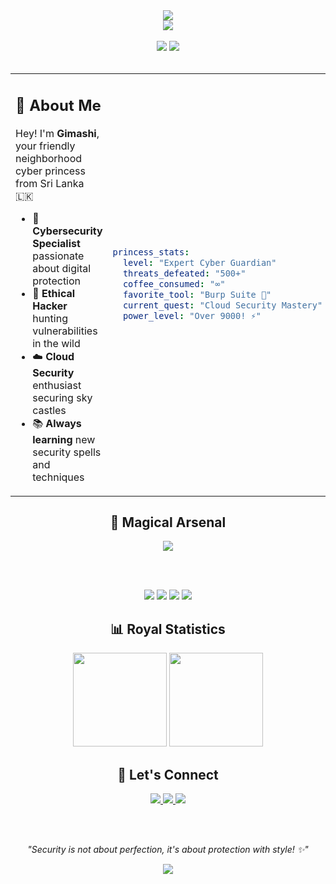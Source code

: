 <!-- Clean Princess Header -->
<div align="center">
  <img src="https://capsule-render.vercel.app/api?type=waving&color=gradient&customColorList=12&height=200&section=header&text=Gimashi%20Gimhara&fontSize=40&fontColor=fff&animation=fadeIn&fontAlignY=35&desc=👑%20Cyber%20Princess%20%7C%20Security%20Specialist%20🛡️&descAlignY=55" />
</div>

<!-- Animated Introduction -->
<div align="center">
  <img src="https://readme-typing-svg.demolab.com?font=Fira+Code&pause=1000&color=FF69B4&center=true&width=600&lines=Princess+by+day+%F0%9F%91%91+Hacker+by+night+%F0%9F%8C%99;Protecting+digital+kingdoms+%E2%9C%A8;Coffee+%E2%98%95+%7C+Code+%F0%9F%92%BB+%7C+Cybersecurity+%F0%9F%94%90" />
</div>

<br>

<!-- Stats -->
<div align="center">
  <img src="https://komarev.com/ghpvc/?username=YOUR_USERNAME&style=flat-square&color=ff69b4" />
  <img src="https://img.shields.io/github/followers/YOUR_USERNAME?style=flat-square&color=9932cc" />
</div>

<br>

<!-- About Section -->
<table>
<tr>
<td width="50%">

## 👸 About Me
Hey! I'm **Gimashi**, your friendly neighborhood cyber princess from Sri Lanka 🇱🇰

- 🔐 **Cybersecurity Specialist** passionate about digital protection
- 🎯 **Ethical Hacker** hunting vulnerabilities in the wild
- ☁️ **Cloud Security** enthusiast securing sky castles
- 📚 **Always learning** new security spells and techniques

</td>
<td width="50%">

```yaml
princess_stats:
  level: "Expert Cyber Guardian"
  threats_defeated: "500+"
  coffee_consumed: "∞"
  favorite_tool: "Burp Suite 💖"
  current_quest: "Cloud Security Mastery"
  power_level: "Over 9000! ⚡"
```

</td>
</tr>
</table>

<!-- Skills -->
<div align="center">

## 🔮 Magical Arsenal

<img src="https://skillicons.dev/icons?i=python,bash,linux,aws,azure,docker&theme=dark" />

<br><br>

<img src="https://img.shields.io/badge/🎯-Penetration%20Testing-ff69b4?style=for-the-badge" />
<img src="https://img.shields.io/badge/🛡️-Network%20Security-9932cc?style=for-the-badge" />
<img src="https://img.shields.io/badge/☁️-Cloud%20Security-ff1493?style=for-the-badge" />
<img src="https://img.shields.io/badge/🔍-Threat%20Hunting-8b008b?style=for-the-badge" />

</div>

<!-- GitHub Stats -->
<div align="center">

## 📊 Royal Statistics

<img height="150" src="https://github-readme-stats.vercel.app/api?username=YOUR_USERNAME&theme=synthwave&show_icons=true&hide_border=true" />
<img height="150" src="https://github-readme-stats.vercel.app/api/top-langs/?username=YOUR_USERNAME&theme=synthwave&layout=compact&hide_border=true" />

</div>

<!-- Connect -->
<div align="center">

## 💖 Let's Connect

<a href="https://linkedin.com/in/your-profile">
  <img src="https://img.shields.io/badge/LinkedIn-ff69b4?style=for-the-badge&logo=linkedin&logoColor=white" />
</a>
<a href="https://twitter.com/your-handle">
  <img src="https://img.shields.io/badge/Twitter-9932cc?style=for-the-badge&logo=twitter&logoColor=white" />
</a>
<a href="mailto:your.email@example.com">
  <img src="https://img.shields.io/badge/Email-ff1493?style=for-the-badge&logo=gmail&logoColor=white" />
</a>

<br><br>

*"Security is not about perfection, it's about protection with style! ✨"*

</div>

<!-- Footer -->
<div align="center">
  <img src="https://capsule-render.vercel.app/api?type=waving&color=gradient&customColorList=12&height=100&section=footer" />
</div>
